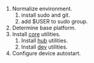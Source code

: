 1. Normalize environment.
    1. install sudo and git.
    2. add $USER to sudo group.
2. Determine base platform.
3. Install [core](/CORE.md) utilities.
    1. Install [hub](/HUB.md) utilities.
    2. Install [dev](/DEV.md) utilities.
4. Configure device autostart.
